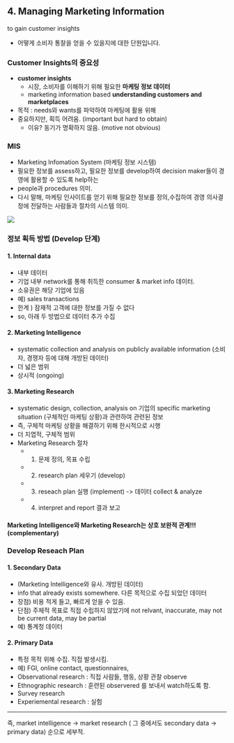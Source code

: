 ## 4. Managing Marketing Information
to gain customer insights
- 어떻게 소비자 통찰을 얻을 수 있을지에 대한 단원입니다.

### Customer Insights의 중요성
- **customer insights**
	- 시장, 소비자를 이해하기 위해 필요한 **마케팅 정보 데이터**
	- marketing information based **understanding customers and marketplaces**
- 목적 : needs와 wants를 파악하여 마케팅에 활용 위해
- 중요하지만, 획득 어려움. (important but hard to obtain)
	- 이유? 동기가 명확하지 않음. (motive not obvious)

### MIS
- Marketing Infomation System (마케팅 정보 시스템)
- 필요한 정보를 assess하고, 필요한 정보를 develop하여 decision maker들이 경영에 활용할 수 있도록 help하는
- people과 procedures 의미.
- 다시 말해, 마케팅 인사이트를 얻기 위해 필요한 정보를 정의,수집하여 경영 의사결정에 전달하는 사람들과 절차의 시스템 의미.

![](https://images.slideplayer.com/32/10086038/slides/slide_3.jpg)

### 정보 획득 방법 (Develop 단계)

#### 1. Internal data
- 내부 데이터
- 기업 내부 network를 통해 취득한 consumer & market info 데이터.
- 소유권은 해당 기업에 있음
-  예) sales transactions
- 한계 ) 잠재적 고객에 대한 정보를 가질 수 없다 
- so, 아래 두 방법으로 데이터 추가 수집

#### 2. Marketing Intelligence
- systematic collection and analysis on publicly available information (소비자, 경쟁자 등에 대해 개방된 데이터)
- 더 넓은 범위
- 상시적 (ongoing)

#### 3. Marketing Research
- systematic design, collection, analysis on 기업의 specific marketing situation (구체적인 마케팅 상황)과 관련하여 관련된 정보
- 즉, 구체적 마케팅 상황을 해결하기 위해 한시적으로 시행
- 더 지엽적, 구체적 범위
- Marketing Research 절차
	- 1. 문제 정의, 목표 수립
	- 2. research plan 세우기 (develop)
	- 3. reseach plan 실행 (implement) -> 데이터 collect & analyze
	- 4. interpret and report 결과 보고

#### Marketing Intelligence와 Marketing Research는 상호 보완적 관계!!! (complementary)

### Develop Reseach Plan
#### 1.  Secondary Data
- (Marketing Intelligence와 유사. 개방된 데이터)
- info that already exists somewhere. 다른 목적으로 수집 되었던 데이터
- 장점) 비용 적게 들고, 빠르게 얻을 수 있음.
- 단점) 주체적 목표로 직접 수립하지 않았기에 not relvant, inaccurate, may not be current data, may be partial
- 예) 통계청 데이터

#### 2.  Primary Data
- 특정 목적 위해 수집. 직접 발생시킴.
- 예) FGI, online contact, questionnaires, 
- Observational research : 직접 사람들, 행동, 상황 관찰 observe
- Ethnographic research : 훈련된 observered 를 보내서 watch하도록 함.
- Survey research
- Experiemental research : 실험
---
즉, market intelligence -> market research ( 그 중에서도 secondary data -> primary data) 순으로 세부적.
